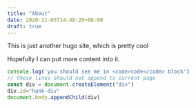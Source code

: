 ```yaml
---
title: "About"
date: 2020-11-05T14:48:20+08:00
draft: true
---
```


This is just another hugo site, which is pretty cool

Hopefully I can put more content into it.


```javascript
console.log('you should see me in <code>code</code> block')
// these lines should not append to current page
const div = document.createElement("div")
div.id="hank-div"
document.body.appendChild(div)

```
